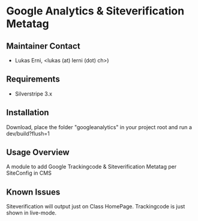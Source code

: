 # Google Analytics & Siteverification Metatag

## Maintainer Contact

* Lukas Erni, <lukas (at) lerni (dot) ch>)


## Requirements

* Silverstripe 3.x


## Installation

Download, place the folder "googleanalytics" in your project root and run a dev/build?flush=1


## Usage Overview

A module to add Google Trackingcode & Siteverification Metatag per SiteConfig in CMS


## Known Issues

Siteverification will output just on Class HomePage. Trackingcode is just shown in live-mode.
